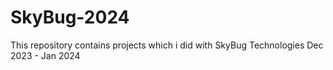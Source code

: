 # SkyBug-2024
This repository contains projects which i did with SkyBug Technologies Dec 2023 - Jan 2024 
